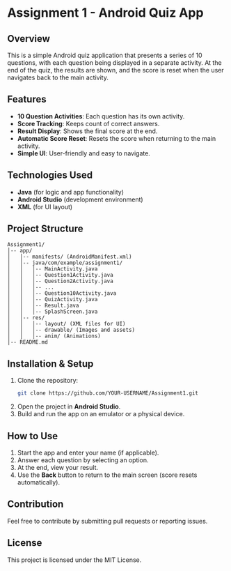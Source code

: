 # Assignment 1 - Android Quiz App

## Overview
This is a simple Android quiz application that presents a series of 10 questions, with each question being displayed in a separate activity. At the end of the quiz, the results are shown, and the score is reset when the user navigates back to the main activity.

## Features
- **10 Question Activities**: Each question has its own activity.
- **Score Tracking**: Keeps count of correct answers.
- **Result Display**: Shows the final score at the end.
- **Automatic Score Reset**: Resets the score when returning to the main activity.
- **Simple UI**: User-friendly and easy to navigate.

## Technologies Used
- **Java** (for logic and app functionality)
- **Android Studio** (development environment)
- **XML** (for UI layout)

## Project Structure
```
Assignment1/
│-- app/
│   │-- manifests/ (AndroidManifest.xml)
│   │-- java/com/example/assignment1/
│   │   │-- MainActivity.java
│   │   │-- Question1Activity.java
│   │   │-- Question2Activity.java
│   │   │-- ...
│   │   │-- Question10Activity.java
│   │   │-- QuizActivity.java
│   │   │-- Result.java
│   │   │-- SplashScreen.java
│   │-- res/
│   │   │-- layout/ (XML files for UI)
│   │   │-- drawable/ (Images and assets)
│   │   │-- anim/ (Animations)
│-- README.md
```

## Installation & Setup
1. Clone the repository:
   ```sh
   git clone https://github.com/YOUR-USERNAME/Assignment1.git
   ```
2. Open the project in **Android Studio**.
3. Build and run the app on an emulator or a physical device.

## How to Use
1. Start the app and enter your name (if applicable).
2. Answer each question by selecting an option.
3. At the end, view your result.
4. Use the **Back** button to return to the main screen (score resets automatically).

## Contribution
Feel free to contribute by submitting pull requests or reporting issues.

## License
This project is licensed under the MIT License.

